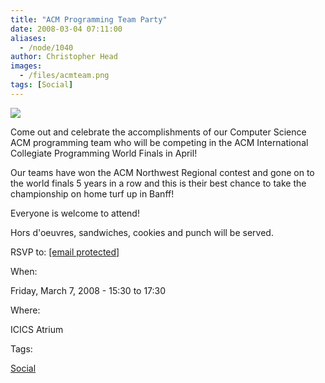 ```yaml
---
title: "ACM Programming Team Party"
date: 2008-03-04 07:11:00
aliases:
  - /node/1040
author: Christopher Head
images:
  - /files/acmteam.png
tags: [Social]
---
```


![](/files/acmteam.png)

Come out and celebrate the accomplishments of our Computer Science ACM programming team who will be competing in the ACM International Collegiate Programming World Finals in April!

Our teams have won the ACM Northwest Regional contest and gone on to the world finals 5 years in a row and this is their best chance to take the championship on home turf up in Banff!

Everyone is welcome to attend!

Hors d'oeuvres, sandwiches, cookies and punch will be served.

RSVP to: [\[email protected\]](/cdn-cgi/l/email-protection#600c190f0e130d2003134e1502034e0301)

When: 

Friday, March 7, 2008 - 15:30 to 17:30

Where: 

ICICS Atrium

Tags: 

[Social](/social)
